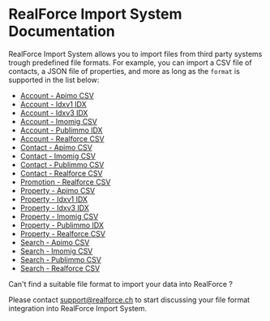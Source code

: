 # RealForce Import System Documentation
RealForce Import System allows you to import files from third party systems trough predefined file formats. For example, you can import a CSV file of contacts, a JSON file of properties, and more as long as the `format` is supported in the list below:

- [Account - Apimo CSV](./formats/account-apimo-csv.md)
- [Account - Idxv1 IDX](./formats/account-idxv1-idx.md)
- [Account - Idxv3 IDX](./formats/account-idxv3-idx.md)
- [Account - Imomig CSV](./formats/account-imomig-csv.md)
- [Account - Publimmo IDX](./formats/account-publimmo-idx.md)
- [Account - Realforce CSV](./formats/account-realforce-csv.md)
- [Contact - Apimo CSV](./formats/contact-apimo-csv.md)
- [Contact - Imomig CSV](./formats/contact-imomig-csv.md)
- [Contact - Publimmo CSV](./formats/contact-publimmo-csv.md)
- [Contact - Realforce CSV](./formats/contact-realforce-csv.md)
- [Promotion - Realforce CSV](./formats/promotion-realforce-csv.md)
- [Property - Apimo CSV](./formats/property-apimo-csv.md)
- [Property - Idxv1 IDX](./formats/property-idxv1-idx.md)
- [Property - Idxv3 IDX](./formats/property-idxv3-idx.md)
- [Property - Imomig CSV](./formats/property-imomig-csv.md)
- [Property - Publimmo IDX](./formats/property-publimmo-idx.md)
- [Property - Realforce CSV](./formats/property-realforce-csv.md)
- [Search - Apimo CSV](./formats/search-apimo-csv.md)
- [Search - Imomig CSV](./formats/search-imomig-csv.md)
- [Search - Publimmo CSV](./formats/search-publimmo-csv.md)
- [Search - Realforce CSV](./formats/search-realforce-csv.md)

Can't find a suitable file format to import your data into RealForce ?

Please contact support@realforce.ch to start discussing your file format integration into RealForce Import System.
